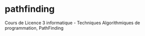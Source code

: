 # pathfinding
Cours de Licence 3 informatique - Techniques Algorithmiques de programmation, PathFinding
